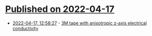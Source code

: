 # [Published on 2022-04-17](index.md)

* [2022-04-17, 12:58:27](https://news.ycombinator.com/item?id=31060526) - [3M tape with anisotropic z-axis electrical conductivity](https://www.3m.com/3M/en_US/p/d/b10167835/)
